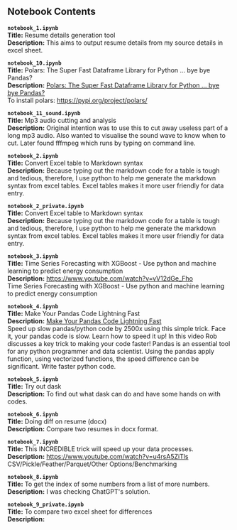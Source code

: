 ## Notebook Contents

__`notebook_1.ipynb`__  <br>
__Title:__ Resume details generation tool <br>
__Description:__ This aims to output resume details from my source details in excel sheet.

__`notebook_10.ipynb`__  <br>
__Title:__ Polars: The Super Fast Dataframe Library for Python ... bye bye Pandas? <br>
__Description:__ [Polars: The Super Fast Dataframe Library for Python ... bye bye Pandas?](https://www.youtube.com/watch?v=CByx7XjYMhw) <br> To install polars: https://pypi.org/project/polars/

__`notebook_11_sound.ipynb`__  <br>
__Title:__ Mp3 audio cutting and analysis <br>
__Description:__ Original intention was to use this to cut away useless part of a long mp3 audio. Also wanted to visualise the sound wave to know when to cut. Later found fffmpeg which runs by typing on command line.

__`notebook_2.ipynb`__  <br>
__Title:__ Convert Excel table to Markdown syntax <br>
__Description:__ Because typing out the markdown code for a table is tough and tedious, therefore, I use python to help me generate the markdown syntax from excel tables. Excel tables makes it more user friendly for data entry.

__`notebook_2_private.ipynb`__  <br>
__Title:__ Convert Excel table to Markdown syntax <br>
__Description:__ Because typing out the markdown code for a table is tough and tedious, therefore, I use python to help me generate the markdown syntax from excel tables. Excel tables makes it more user friendly for data entry.

__`notebook_3.ipynb`__  <br>
__Title:__ Time Series Forecasting with XGBoost - Use python and machine learning to predict energy consumption <br>
__Description:__ https://www.youtube.com/watch?v=vV12dGe_Fho <br> Time Series Forecasting with XGBoost - Use python and machine learning to predict energy consumption 

__`notebook_4.ipynb`__  <br>
__Title:__ Make Your Pandas Code Lightning Fast <br>
__Description:__ [Make Your Pandas Code Lightning Fast](https://www.youtube.com/watch?v=SAFmrTnEHLg) <br> Speed up slow pandas/python code by 2500x using this simple trick. Face it, your pandas code is slow. Learn how to speed it up! In this video Rob discusses a key trick to making your code faster! Pandas is an essential tool for any python programmer and data scientist. Using the pandas apply function, using vectorized functions, the speed difference can be significant. Write faster python code.

__`notebook_5.ipynb`__  <br>
__Title:__ Try out dask <br>
__Description:__ To find out what dask can do and have some hands on with codes.

__`notebook_6.ipynb`__  <br>
__Title:__ Doing diff on resume (docx) <br>
__Description:__ Compare two resumes in docx format.

__`notebook_7.ipynb`__  <br>
__Title:__ This INCREDIBLE trick will speed up your data processes. <br>
__Description:__ https://www.youtube.com/watch?v=u4rsA5ZiTls <br> CSV/Pickle/Feather/Parquet/Other Options/Benchmarking 

__`notebook_8.ipynb`__  <br>
__Title:__ To get the index of some numbers from a list of more numbers. <br>
__Description:__ I was checking ChatGPT's solution.

__`notebook_9_private.ipynb`__  <br>
__Title:__ To compare two excel sheet for differences <br>
__Description:__ 

